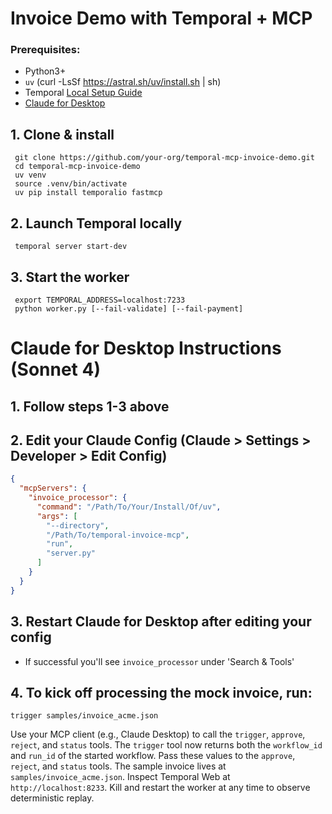 # Invoice Demo with Temporal + MCP

### Prerequisites:

- Python3+
- `uv` (curl -LsSf https://astral.sh/uv/install.sh | sh)
- Temporal [Local Setup Guide](https://learn.temporal.io/getting_started/?_gl=1*1bxho70*_gcl_au*MjE1OTM5MzU5LjE3NDUyNjc4Nzk.*_ga*MjY3ODg1NzM5LjE2ODc0NTcxOTA.*_ga_R90Q9SJD3D*czE3NDc0MDg0NTIkbzk0NyRnMCR0MTc0NzQwODQ1MiRqMCRsMCRoMA..)
- [Claude for Desktop](https://claude.ai/download)

## 1. Clone & install

```
 git clone https://github.com/your-org/temporal-mcp-invoice-demo.git
 cd temporal-mcp-invoice-demo
 uv venv
 source .venv/bin/activate
 uv pip install temporalio fastmcp
```

## 2. Launch Temporal locally

```
 temporal server start-dev
```

## 3. Start the worker

```
 export TEMPORAL_ADDRESS=localhost:7233
 python worker.py [--fail-validate] [--fail-payment]
```

# Claude for Desktop Instructions (Sonnet 4)

## 1. Follow steps 1-3 above

## 2. Edit your Claude Config (Claude > Settings > Developer > Edit Config)

```json
{
  "mcpServers": {
    "invoice_processor": {
      "command": "/Path/To/Your/Install/Of/uv",
      "args": [
        "--directory",
        "/Path/To/temporal-invoice-mcp",
        "run",
        "server.py"
      ]
    }
  }
}
```

## 3. Restart Claude for Desktop after editing your config

- If successful you'll see `invoice_processor` under 'Search & Tools'

## 4. To kick off processing the mock invoice, run:

```
trigger samples/invoice_acme.json
```

Use your MCP client (e.g., Claude Desktop) to call the `trigger`, `approve`,
`reject`, and `status` tools. The `trigger` tool now returns both the
`workflow_id` and `run_id` of the started workflow. Pass these values to the
`approve`, `reject`, and `status` tools. The sample invoice lives at
`samples/invoice_acme.json`. Inspect Temporal Web at `http://localhost:8233`.
Kill and restart the worker at any time to observe deterministic replay.
